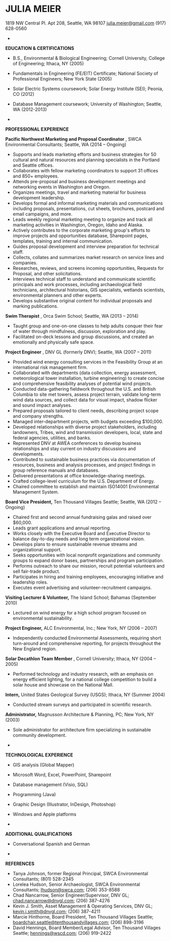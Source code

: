 **JULIA MEIER**
===============

1819 NW Central Pl. Apt 208, Seattle, WA 98107
julia.meier@gmail.com  (917) 628-0560

-
**EDUCATION &amp; CERTIFICATIONS**

- B.S., Environmental &amp; Biological Engineering; Cornell University, College of Engineering; Ithaca, NY (2005)
- Fundamentals in Engineering (FE/EIT) Certificate; National Society of Professional Engineers; New York State (2005)
- Solar Electric Systems coursework; Solar Energy Institute (SEI); Peonia, CO (2012)
- Database Management coursework; University of Washington; Seattle, WA (2012-2013)

-
**PROFESSIONAL EXPERIENCE**

**Pacific Northwest Marketing and Proposal Coordinator** , SWCA Environmental Consultants; Seattle, WA (2014 – Ongoing)
- Supports and leads marketing efforts and business strategies for 50 cultural and natural resources and planning specialists in the Portland and Seattle offices.
- Collaborates with fellow marketing coordinators to support 31 offices and 850+ employees.
- Attends pre-proposal and business development meetings and networking events in Washington and Oregon.
- Organizes meetings, travel and marketing material for business development leadership.
- Develops formal and informal marketing materials and communications including proposals, presentations, cut sheets, brochures, postcard and email campaigns, and more.
- Leads weekly regional marketing meeting to organize and track all marketing activities in Washington, Oregon, Idaho and Alaska.
- Actively contributes to the corporate marketing group&#39;s efforts to improve projects and opportunities database, Sharepoint pages, templates, training and internal communication.
- Guides proposal development and interview preparation for technical staff.
- Collects, collates and summarizes market research on service lines and companies.
- Researches, reviews, and screens incoming opportunities, Requests for Proposal, and other solicitations.
- Interviews technical staff to understand and communicate scientific principals and work processes, including archaeological field technicians, architectural historians, GIS specialists, wetlands scientists, environmental planners and other experts.
- Develops substantive original content for individual proposals and marking publications.

**Swim Therapist** , Orca Swim School; Seattle, WA (2013 – 2014)
- Taught group and one-on-one classes to help adults conquer their fear of water through mindfulness, discussion, exploration and play.
- Facilitated on-deck lessons and group discussions, and created an emotionally and physically safe space.

**Project Engineer** , DNV GL (formerly DNV); Seattle, WA (2007 – 2011)
- Provided wind energy consulting services in the Feasibility Group at an international risk management firm.
- Collaborated with departments (data collection, energy assessment, meteorological tower installation, turbine engineering) to create concise and comprehensive feasibility analyses of potential wind projects.
- Conducted data-gathering fieldwork throughout the U.S. and British Columbia to site met towers, assess project terrain, validate long-term wind data sources, and collect data for visual impact, shadow flicker and sound impact analyses.
- Prepared proposals tailored to client needs, describing project scope and company strengths.
- Managed inter-department projects, with budgets exceeding $100,000.
- Developed relationships with diverse project stakeholders, including landowners, Tribes, wind and transmission developers, local, state and federal agencies, utilities, and banks.
- Represented DNV at AWEA conferences to develop business relationships and stay current on industry discussions and developments.
- Contributed to sustainable business practices via documentation of resources, business and analysis processes, and project findings in group reference manuals and databases.
- Delivered presentations at office knowledge-sharing meetings.
- Crafted college-level curriculum for the U.S. Department of Energy.
- Chaired committee to establish and maintain ISO14001 Environmental Management System.



**Board Vice President,** Ten Thousand Villages Seattle; Seattle, WA (2012 – Ongoing)
- Chaired first and second annual fundraising galas and raised over $60,000.
- Leads grant applications and annual reporting.
- Works closely with the Executive Board and Executive Director to balance day-to-day needs and long term organizational vision.
- Develops plans to ensure sustainable revenue streams and organizational support.
- Seeks opportunities with local nonprofit organizations and community groups to expand donor bases, partnerships and program participation.
- Performs outreach to share our mission, recruit potential volunteers and sell fair-trade product.
- Participates in hiring and training employees, encouraging initiative and leadership roles.
- Executes event advertising and volunteer-recruitment campaigns.

**Visiting Lecturer &amp; Volunteer,** The Island School; Bahamas (September 2010)
- Lectured on wind energy for a high school program focused on environmental sustainability.

**Project Engineer,** ALC Environmental, Inc.; New York, NY (2006 – 2007)
- Independently conducted Environmental Assessments, requiring short turn-around and comprehensive reporting, for projects throughout the New England region.

**Solar Decathlon Team Member** , Cornell University; Ithaca, NY (2004 – 2005)
- Performed technology and industry research, with an emphasis on energy efficient lighting, for a national college competition to build a solar house and showcase on the National Mall.

**Intern,** United States Geological Survey (USGS); Ithaca, NY (Summer 2004)
- Conducted stream surveys and participated in scientific research.

**Administrator,** Magnusson Architecture &amp; Planning, PC; New York, NY (2003)
- Sole administrator for architecture firm specializing in sustainable community development.

-
**TECHNOLOGICAL EXPERIENCE**

- GIS analysis (Global Mapper)
- Microsoft Word, Excel, PowerPoint, Sharepoint
- Database management (Visio, SQL)
- Programming (Java)
- Graphic Design (Illustrator, InDesign, Photoshop)
- Windows and Apple platforms

-
**ADDITIONAL QUALIFICATIONS**
- Conversational Spanish and German

-
**REFERENCES**

- Tanya Johnson, former Regional Principal, SWCA Environmental Consultants; (801) 528-2345
- Lorelea Hudson, Senior Archaeologist, SWCA Environmental Consultants; lhudson@swca.com; (206) 353-8588
- Chad Nancarrow, Senior Engineer/Supervisor, DNV GL; chad.nancarrow@dnvgl.com; (206) 387-4276
- Kevin J. Smith, Asset Management &amp; Operating Services, DNV GL; kevin.j.smith@dnvgl.com; (206) 387-4211
- Marcie Hinthorne, Board President, Ten Thousand Villages Seattle; boardchair.seattle@tenthousandvillages.com; (206) 898-3196
- David Hennings, Board Member/Legal Advisor, Ten Thousand Villages Seattle; hennings@wscd.com; (206) 919-2422
